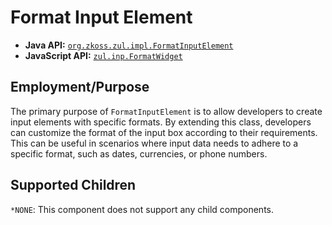# Format Input Element

- **Java API:** [`org.zkoss.zul.impl.FormatInputElement`](https://www.zkoss.org/javadoc/latest/zk/org/zkoss/zul/impl/FormatInputElement.html)
- **JavaScript API:** [`zul.inp.FormatWidget`](https://www.zkoss.org/javadoc/latest/jsdoc/classes/zul.inp.FormatWidget.html)

## Employment/Purpose
The primary purpose of `FormatInputElement` is to allow developers to create input elements with specific formats. By extending this class, developers can customize the format of the input box according to their requirements. This can be useful in scenarios where input data needs to adhere to a specific format, such as dates, currencies, or phone numbers.

## Supported Children
`*NONE`: This component does not support any child components.
